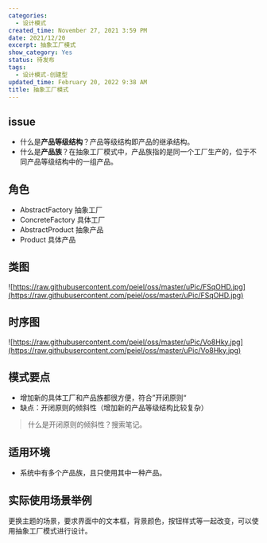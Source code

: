```yaml
---
categories:
  - 设计模式
created_time: November 27, 2021 3:59 PM
date: 2021/12/20
excerpt: 抽象工厂模式
show_category: Yes
status: 待发布
tags:
  - 设计模式-创建型
updated_time: February 20, 2022 9:38 AM
title: 抽象工厂模式
---
```



## issue

- 什么是**产品等级结构**？产品等级结构即产品的继承结构。
- 什么是**产品族**？在抽象工厂模式中，产品族指的是同一个工厂生产的，位于不同产品等级结构中的一组产品。

## 角色

- AbstractFactory 抽象工厂
- ConcreteFactory 具体工厂
- AbstractProduct 抽象产品
- Product 具体产品

## 类图

![https://raw.githubusercontent.com/peiel/oss/master/uPic/FSqOHD.jpg](https://raw.githubusercontent.com/peiel/oss/master/uPic/FSqOHD.jpg)

## 时序图

![https://raw.githubusercontent.com/peiel/oss/master/uPic/Vo8Hky.jpg](https://raw.githubusercontent.com/peiel/oss/master/uPic/Vo8Hky.jpg)

## 模式要点

- 增加新的具体工厂和产品族都很方便，符合”开闭原则“
- 缺点：开闭原则的倾斜性（增加新的产品等级结构比较复杂）

> 什么是开闭原则的倾斜性？搜索笔记。
> 

## 适用环境

- 系统中有多个产品族，且只使用其中一种产品。

## 实际使用场景举例

更换主题的场景，要求界面中的文本框，背景颜色，按钮样式等一起改变，可以使用抽象工厂模式进行设计。